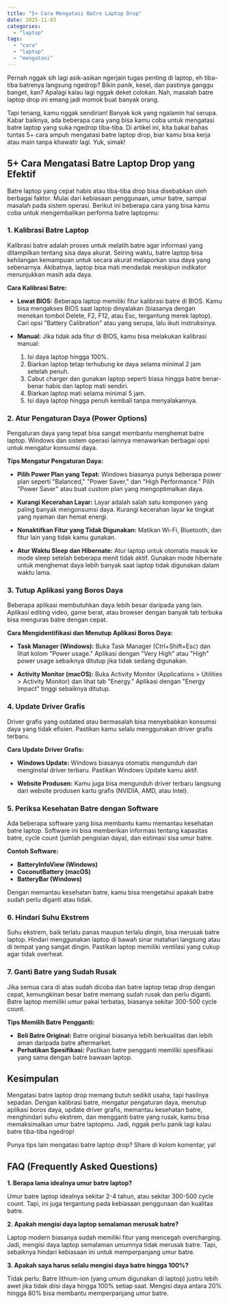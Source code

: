 ```yaml
---
title: "5+ Cara Mengatasi Batre Laptop Drop"
date: 2025-11-03
categories: 
  - "laptop"
tags: 
  - "cara"
  - "laptop"
  - "mengatasi"
---
```


Pernah nggak sih lagi asik-asikan ngerjain tugas penting di laptop, eh tiba-tiba batrenya langsung ngedrop? Bikin panik, kesel, dan pastinya ganggu banget, kan? Apalagi kalau lagi nggak deket colokan. Nah, masalah batre laptop drop ini emang jadi momok buat banyak orang.

Tapi tenang, kamu nggak sendirian! Banyak kok yang ngalamin hal serupa. Kabar baiknya, ada beberapa cara yang bisa kamu coba untuk mengatasi batre laptop yang suka ngedrop tiba-tiba. Di artikel ini, kita bakal bahas tuntas 5+ cara ampuh mengatasi batre laptop drop, biar kamu bisa kerja atau main tanpa khawatir lagi. Yuk, simak!

## 5+ Cara Mengatasi Batre Laptop Drop yang Efektif

Batre laptop yang cepat habis atau tiba-tiba drop bisa disebabkan oleh berbagai faktor. Mulai dari kebiasaan penggunaan, umur batre, sampai masalah pada sistem operasi. Berikut ini beberapa cara yang bisa kamu coba untuk mengembalikan performa batre laptopmu:

### 1\. Kalibrasi Batre Laptop

Kalibrasi batre adalah proses untuk melatih batre agar informasi yang ditampilkan tentang sisa daya akurat. Seiring waktu, batre laptop bisa kehilangan kemampuan untuk secara akurat melaporkan sisa daya yang sebenarnya. Akibatnya, laptop bisa mati mendadak meskipun indikator menunjukkan masih ada daya.

**Cara Kalibrasi Batre:**

- **Lewat BIOS:** Beberapa laptop memiliki fitur kalibrasi batre di BIOS. Kamu bisa mengakses BIOS saat laptop dinyalakan (biasanya dengan menekan tombol Delete, F2, F12, atau Esc, tergantung merek laptop). Cari opsi "Battery Calibration" atau yang serupa, lalu ikuti instruksinya.
    
- **Manual:** Jika tidak ada fitur di BIOS, kamu bisa melakukan kalibrasi manual:
    
    1. Isi daya laptop hingga 100%.
    2. Biarkan laptop tetap terhubung ke daya selama minimal 2 jam setelah penuh.
    3. Cabut charger dan gunakan laptop seperti biasa hingga batre benar-benar habis dan laptop mati sendiri.
    4. Biarkan laptop mati selama minimal 5 jam.
    5. Isi daya laptop hingga penuh kembali tanpa menyalakannya.

### 2\. Atur Pengaturan Daya (Power Options)

Pengaturan daya yang tepat bisa sangat membantu menghemat batre laptop. Windows dan sistem operasi lainnya menawarkan berbagai opsi untuk mengatur konsumsi daya.

**Tips Mengatur Pengaturan Daya:**

- **Pilih Power Plan yang Tepat:** Windows biasanya punya beberapa power plan seperti "Balanced," "Power Saver," dan "High Performance." Pilih "Power Saver" atau buat custom plan yang mengoptimalkan daya.
    
- **Kurangi Kecerahan Layar:** Layar adalah salah satu komponen yang paling banyak mengonsumsi daya. Kurangi kecerahan layar ke tingkat yang nyaman dan hemat energi.
    
- **Nonaktifkan Fitur yang Tidak Digunakan:** Matikan Wi-Fi, Bluetooth, dan fitur lain yang tidak kamu gunakan.
    
- **Atur Waktu Sleep dan Hibernate:** Atur laptop untuk otomatis masuk ke mode sleep setelah beberapa menit tidak aktif. Gunakan mode hibernate untuk menghemat daya lebih banyak saat laptop tidak digunakan dalam waktu lama.
    

### 3\. Tutup Aplikasi yang Boros Daya

Beberapa aplikasi membutuhkan daya lebih besar daripada yang lain. Aplikasi editing video, game berat, atau browser dengan banyak tab terbuka bisa menguras batre dengan cepat.

**Cara Mengidentifikasi dan Menutup Aplikasi Boros Daya:**

- **Task Manager (Windows):** Buka Task Manager (Ctrl+Shift+Esc) dan lihat kolom "Power usage." Aplikasi dengan "Very High" atau "High" power usage sebaiknya ditutup jika tidak sedang digunakan.
    
- **Activity Monitor (macOS):** Buka Activity Monitor (Applications > Utilities > Activity Monitor) dan lihat tab "Energy." Aplikasi dengan "Energy Impact" tinggi sebaiknya ditutup.
    

### 4\. Update Driver Grafis

Driver grafis yang outdated atau bermasalah bisa menyebabkan konsumsi daya yang tidak efisien. Pastikan kamu selalu menggunakan driver grafis terbaru.

**Cara Update Driver Grafis:**

- **Windows Update:** Windows biasanya otomatis mengunduh dan menginstal driver terbaru. Pastikan Windows Update kamu aktif.
    
- **Website Produsen:** Kamu juga bisa mengunduh driver terbaru langsung dari website produsen kartu grafis (NVIDIA, AMD, atau Intel).
    

### 5\. Periksa Kesehatan Batre dengan Software

Ada beberapa software yang bisa membantu kamu memantau kesehatan batre laptop. Software ini bisa memberikan informasi tentang kapasitas batre, cycle count (jumlah pengisian daya), dan estimasi sisa umur batre.

**Contoh Software:**

- **BatteryInfoView (Windows)**
- **CoconutBattery (macOS)**
- **BatteryBar (Windows)**

Dengan memantau kesehatan batre, kamu bisa mengetahui apakah batre sudah perlu diganti atau tidak.

### 6\. Hindari Suhu Ekstrem

Suhu ekstrem, baik terlalu panas maupun terlalu dingin, bisa merusak batre laptop. Hindari menggunakan laptop di bawah sinar matahari langsung atau di tempat yang sangat dingin. Pastikan laptop memiliki ventilasi yang cukup agar tidak overheat.

### 7\. Ganti Batre yang Sudah Rusak

Jika semua cara di atas sudah dicoba dan batre laptop tetap drop dengan cepat, kemungkinan besar batre memang sudah rusak dan perlu diganti. Batre laptop memiliki umur pakai terbatas, biasanya sekitar 300-500 cycle count.

**Tips Memilih Batre Pengganti:**

- **Beli Batre Original:** Batre original biasanya lebih berkualitas dan lebih aman daripada batre aftermarket.
- **Perhatikan Spesifikasi:** Pastikan batre pengganti memiliki spesifikasi yang sama dengan batre bawaan laptop.

## Kesimpulan

Mengatasi batre laptop drop memang butuh sedikit usaha, tapi hasilnya sepadan. Dengan kalibrasi batre, mengatur pengaturan daya, menutup aplikasi boros daya, update driver grafis, memantau kesehatan batre, menghindari suhu ekstrem, dan mengganti batre yang rusak, kamu bisa memaksimalkan umur batre laptopmu. Jadi, nggak perlu panik lagi kalau batre tiba-tiba ngedrop!

Punya tips lain mengatasi batre laptop drop? Share di kolom komentar, ya!

## FAQ (Frequently Asked Questions)

**1\. Berapa lama idealnya umur batre laptop?**

Umur batre laptop idealnya sekitar 2-4 tahun, atau sekitar 300-500 cycle count. Tapi, ini juga tergantung pada kebiasaan penggunaan dan kualitas batre.

**2\. Apakah mengisi daya laptop semalaman merusak batre?**

Laptop modern biasanya sudah memiliki fitur yang mencegah overcharging. Jadi, mengisi daya laptop semalaman umumnya tidak merusak batre. Tapi, sebaiknya hindari kebiasaan ini untuk memperpanjang umur batre.

**3\. Apakah saya harus selalu mengisi daya batre hingga 100%?**

Tidak perlu. Batre lithium-ion (yang umum digunakan di laptop) justru lebih awet jika tidak diisi daya hingga 100% setiap saat. Mengisi daya antara 20% hingga 80% bisa membantu memperpanjang umur batre.
